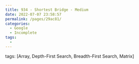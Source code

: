 ```yaml
---
title: 934 - Shortest Bridge - Medium
date: 2022-07-07 23:58:57
permalink: /pages/29ac81/
categories:
  - Google
  - Incomplete
tags:
  - 
---
```

tags: [Array, Depth-First Search, Breadth-First Search, Matrix]